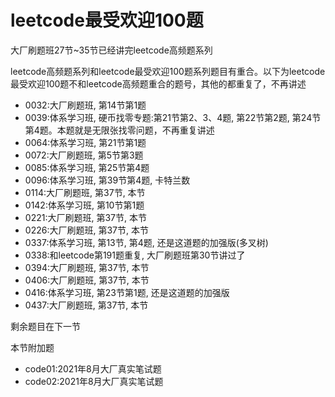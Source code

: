 # leetcode最受欢迎100题

大厂刷题班27节~35节已经讲完leetcode高频题系列

leetcode高频题系列和leetcode最受欢迎100题系列题目有重合。以下为leetcode最受欢迎100题不和leetcode高频题重合的题号，其他的都重复了，不再讲述

* 0032:大厂刷题班, 第14节第1题
* 0039:体系学习班, 硬币找零专题:第21节第2、3、4题, 第22节第2题, 第24节第4题。本题就是无限张找零问题，不再重复讲述
* 0064:体系学习班, 第21节第1题
* 0072:大厂刷题班, 第5节第3题
* 0085:体系学习班, 第25节第4题
* 0096:体系学习班, 第39节第4题, 卡特兰数
* 0114:大厂刷题班, 第37节, 本节
* 0142:体系学习班, 第10节第1题
* 0221:大厂刷题班, 第37节, 本节
* 0226:大厂刷题班, 第37节, 本节
* 0337:体系学习班, 第13节, 第4题, 还是这道题的加强版(多叉树)
* 0338:和leetcode第191题重复, 大厂刷题班第30节讲过了
* 0394:大厂刷题班, 第37节, 本节
* 0406:大厂刷题班, 第37节, 本节
* 0416:体系学习班, 第23节第1题, 还是这道题的加强版
* 0437:大厂刷题班, 第37节, 本节

剩余题目在下一节

本节附加题

* code01:2021年8月大厂真实笔试题
* code02:2021年8月大厂真实笔试题